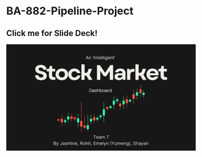 # BA-882-Pipeline-Project

## Click me for Slide Deck!
[![Click Me for Slide Deck](https://github.com/tangyum/BA-882-Pipeline-Project/blob/main/thumbnail.jpg)](https://github.com/tangyum/BA-882-Pipeline-Project/blob/main/Deliverables%20-%20Slides%20and%20Reports/Slide%20Deck%20-%20Phase%203%20-%20GenAI.pdf)
